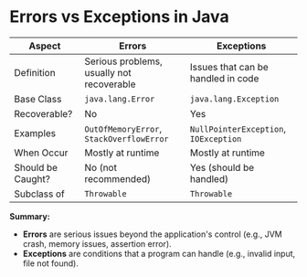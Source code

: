 # Errors vs Exceptions in Java

| Aspect                | Errors                                   | Exceptions                                 |
|-----------------------|------------------------------------------|--------------------------------------------|
| Definition            | Serious problems, usually not recoverable| Issues that can be handled in code         |
| Base Class            | `java.lang.Error`                        | `java.lang.Exception`                      |
| Recoverable?          | No                                       | Yes                                        |
| Examples              | `OutOfMemoryError`, `StackOverflowError` | `NullPointerException`, `IOException`      |
| When Occur            | Mostly at runtime                        | Mostly at runtime                          |
| Should be Caught?     | No (not recommended)                     | Yes (should be handled)                    |
| Subclass of           | `Throwable`                              | `Throwable`                                |

**Summary:**  
- **Errors** are serious issues beyond the application's control (e.g., JVM crash, memory issues, assertion error).  
- **Exceptions** are conditions that a program can handle (e.g., invalid input, file not found).
